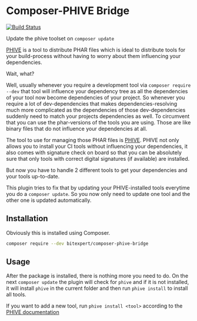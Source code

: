 # Composer-PHIVE Bridge

[![Build Status](https://github.com/bitExpert/composer-phive-bridge/workflows/ci/badge.svg?branch=master)](https://github.com/bitExpert/composer-phive-bridge/actions)

Update the phive toolset on `composer update`

[PHIVE](https://phar.io) is a tool to distribute PHAR files which is ideal to distribute tools for your
build-process without having to worry about them influencing your dependencies.

Wait, what?

Well, usually whenever you require a development tool via `composer require --dev` that tool will influence your
dependency tree as all the dependencies of your tool now become dependencies of your project. So whenever you
require a lot of dev-dependencies that makes dependencies-resolving much more complicated as the dependencies of
those dev-dependencies suddenly need to match your projects dependencies as well. To circumvent that you can use
the phar-versions of the tools you are using. Those are like binary files that do not influence your dependencies
at all.

The tool to use for managing those PHAR files is [PHIVE](https://phar.io). PHIVE not only allows you to install
your CI tools without influencing your dependencies, it also comes with signature check on board so that you can be
absolutely sure that only tools with correct digital signatures (if available) are installed.

But now you have to handle 2 different tools to get your dependencies and your tools up-to-date.

This plugin tries to fix that by updating your PHIVE-installed tools everytime you do a `composer update`. So you now
only need to update one tool and the other one is updated automatically.

## Installation

Obviously this is installed using Composer.

```bash
composer require --dev bitexpert/composer-phive-bridge
```

## Usage

After the package is installed, there is nothing more you need to do. On the next `composer update` the plugin
will check for `phive` and if it is not installed, it will install `phive` in the current folder and then run
`phive install` to install all tools.

If you want to add a new tool, run `phive install <tool>` according to the [PHIVE documentation](https://phar.io)

